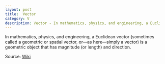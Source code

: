 ```yaml
---
layout: post
title:  Vector
category: V
description: Vector - In mathematics, physics, and engineering, a Euclidean vector is a geometric object that has magnitude (or length) and direction. 
---
```


In mathematics, physics, and engineering, a Euclidean vector (sometimes called a geometric or spatial vector, or—as here—simply a vector) is a geometric object that has magnitude (or length) and direction.

Source: [Wiki](https://en.wikipedia.org/wiki/Euclidean_vector)
